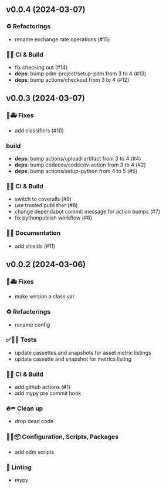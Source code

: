 ## v0.0.4 (2024-03-07)

### ♻️  Refactorings

- rename exchange rate operations (#15)

### 💚👷 CI & Build

- fix checking out (#14)
- **deps**: bump pdm-project/setup-pdm from 3 to 4 (#13)
- **deps**: bump actions/checkout from 3 to 4 (#12)

## v0.0.3 (2024-03-07)

### 🐛🚑️ Fixes

- add classifiers (#10)

### build

- **deps**: bump actions/upload-artifact from 3 to 4 (#4)
- **deps**: bump codecov/codecov-action from 3 to 4 (#2)
- **deps**: bump actions/setup-python from 4 to 5 (#5)

### 💚👷 CI & Build

- switch to coveralls (#9)
- use trusted publisher (#8)
- change dependabot commit message for action bumps (#7)
- fix pythonpublish workflow (#6)

### 📝💡 Documentation

- add shields (#11)

## v0.0.2 (2024-03-06)

### 🐛🚑️ Fixes

- make version a class var

### ♻️  Refactorings

- rename config

### ✅🤡🧪 Tests

- update cassettes and snapshots for asset metric listings
- update cassette and snapshot for metrics listing

### 💚👷 CI & Build

- add github actions (#1)
- add mypy pre commit hook

### 🔥⚰️  Clean up

- drop dead code

### 🔧🔨📦️ Configuration, Scripts, Packages

- add pdm scripts

### 🚨 Linting

- mypy
